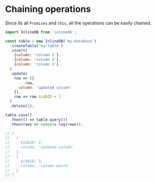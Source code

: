 # Chaining operations

Since its all `Promises` and `this`, all the operations can be easily chained.

```js
import InlineDB from 'inlinedb';

const table = new InlineDB('my-database')
  .createTable('my-table')
  .insert(
    {column: 'column 1'},
    {column: 'column 2'},
    {column: 'column 3'}
  )
  .update(
    row => ({
      ...row,
      column: 'updated column'
    }),
    row => row.$idbID < 3
  )
  .delete(1);

table.save()
  .then(() => table.query())
  .then(rows => console.log(rows));

// [
//   {
//     $idbID: 2,
//     column: 'updated column'
//   },
//   {
//     $idbID: 3,
//     column: 'column match'
//   }
// ]
```
